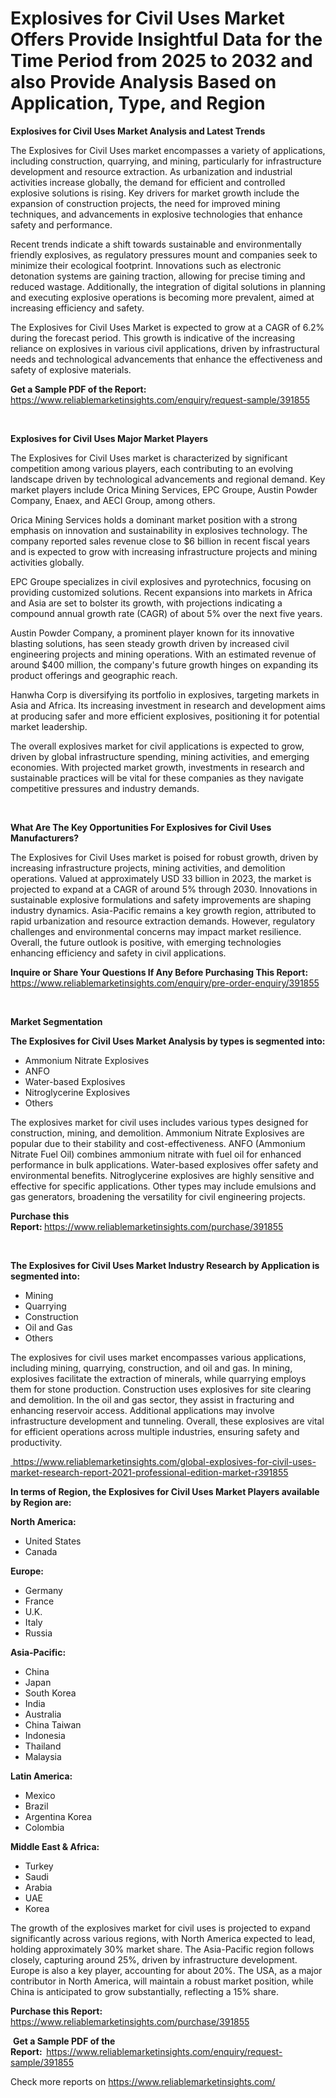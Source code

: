 <p><h1>Explosives for Civil Uses Market Offers Provide Insightful Data for the Time Period from 2025 to 2032 and also Provide Analysis Based on Application, Type, and Region</h1></p><p><strong>Explosives for Civil Uses Market Analysis and Latest Trends</strong></p>
<p><p>The Explosives for Civil Uses market encompasses a variety of applications, including construction, quarrying, and mining, particularly for infrastructure development and resource extraction. As urbanization and industrial activities increase globally, the demand for efficient and controlled explosive solutions is rising. Key drivers for market growth include the expansion of construction projects, the need for improved mining techniques, and advancements in explosive technologies that enhance safety and performance.</p><p>Recent trends indicate a shift towards sustainable and environmentally friendly explosives, as regulatory pressures mount and companies seek to minimize their ecological footprint. Innovations such as electronic detonation systems are gaining traction, allowing for precise timing and reduced wastage. Additionally, the integration of digital solutions in planning and executing explosive operations is becoming more prevalent, aimed at increasing efficiency and safety.</p><p>The Explosives for Civil Uses Market is expected to grow at a CAGR of 6.2% during the forecast period. This growth is indicative of the increasing reliance on explosives in various civil applications, driven by infrastructural needs and technological advancements that enhance the effectiveness and safety of explosive materials.</p></p>
<p><strong>Get a Sample PDF of the Report:&nbsp;</strong> <a href="https://www.reliablemarketinsights.com/enquiry/request-sample/391855?utm_campaign=3295&utm_medium=2&utm_source=Github&utm_content=ia&utm_term=29032025&utm_id=explosives-for-civil-uses">https://www.reliablemarketinsights.com/enquiry/request-sample/391855</a></p>
<p>&nbsp;</p>
<p><strong>Explosives for Civil Uses Major Market Players</strong></p>
<p><p>The Explosives for Civil Uses market is characterized by significant competition among various players, each contributing to an evolving landscape driven by technological advancements and regional demand. Key market players include Orica Mining Services, EPC Groupe, Austin Powder Company, Enaex, and AECI Group, among others.</p><p>Orica Mining Services holds a dominant market position with a strong emphasis on innovation and sustainability in explosives technology. The company reported sales revenue close to $6 billion in recent fiscal years and is expected to grow with increasing infrastructure projects and mining activities globally.</p><p>EPC Groupe specializes in civil explosives and pyrotechnics, focusing on providing customized solutions. Recent expansions into markets in Africa and Asia are set to bolster its growth, with projections indicating a compound annual growth rate (CAGR) of about 5% over the next five years.</p><p>Austin Powder Company, a prominent player known for its innovative blasting solutions, has seen steady growth driven by increased civil engineering projects and mining operations. With an estimated revenue of around $400 million, the company's future growth hinges on expanding its product offerings and geographic reach.</p><p>Hanwha Corp is diversifying its portfolio in explosives, targeting markets in Asia and Africa. Its increasing investment in research and development aims at producing safer and more efficient explosives, positioning it for potential market leadership.</p><p>The overall explosives market for civil applications is expected to grow, driven by global infrastructure spending, mining activities, and emerging economies. With projected market growth, investments in research and sustainable practices will be vital for these companies as they navigate competitive pressures and industry demands.</p></p>
<p>&nbsp;</p>
<p><strong>What Are The Key Opportunities For Explosives for Civil Uses Manufacturers?</strong></p>
<p><p>The Explosives for Civil Uses market is poised for robust growth, driven by increasing infrastructure projects, mining activities, and demolition operations. Valued at approximately USD 33 billion in 2023, the market is projected to expand at a CAGR of around 5% through 2030. Innovations in sustainable explosive formulations and safety improvements are shaping industry dynamics. Asia-Pacific remains a key growth region, attributed to rapid urbanization and resource extraction demands. However, regulatory challenges and environmental concerns may impact market resilience. Overall, the future outlook is positive, with emerging technologies enhancing efficiency and safety in civil applications.</p></p>
<p><strong>Inquire or Share Your Questions If Any Before Purchasing This Report:</strong> <a href="https://www.reliablemarketinsights.com/enquiry/pre-order-enquiry/391855?utm_campaign=3295&utm_medium=2&utm_source=Github&utm_content=ia&utm_term=29032025&utm_id=explosives-for-civil-uses">https://www.reliablemarketinsights.com/enquiry/pre-order-enquiry/391855</a></p>
<p>&nbsp;</p>
<p><strong>Market Segmentation</strong></p>
<p><strong>The Explosives for Civil Uses Market Analysis by types is segmented into:</strong></p>
<p><ul><li>Ammonium Nitrate Explosives</li><li>ANFO</li><li>Water-based Explosives</li><li>Nitroglycerine Explosives</li><li>Others</li></ul></p>
<p><p>The explosives market for civil uses includes various types designed for construction, mining, and demolition. Ammonium Nitrate Explosives are popular due to their stability and cost-effectiveness. ANFO (Ammonium Nitrate Fuel Oil) combines ammonium nitrate with fuel oil for enhanced performance in bulk applications. Water-based explosives offer safety and environmental benefits. Nitroglycerine explosives are highly sensitive and effective for specific applications. Other types may include emulsions and gas generators, broadening the versatility for civil engineering projects.</p></p>
<p><strong>Purchase this Report:&nbsp;</strong><a href="https://www.reliablemarketinsights.com/purchase/391855?utm_campaign=3295&utm_medium=2&utm_source=Github&utm_content=ia&utm_term=29032025&utm_id=explosives-for-civil-uses">https://www.reliablemarketinsights.com/purchase/391855</a></p>
<p>&nbsp;</p>
<p><strong>The Explosives for Civil Uses Market Industry Research by Application is segmented into:</strong></p>
<p><ul><li>Mining</li><li>Quarrying</li><li>Construction</li><li>Oil and Gas</li><li>Others</li></ul></p>
<p><p>The explosives for civil uses market encompasses various applications, including mining, quarrying, construction, and oil and gas. In mining, explosives facilitate the extraction of minerals, while quarrying employs them for stone production. Construction uses explosives for site clearing and demolition. In the oil and gas sector, they assist in fracturing and enhancing reservoir access. Additional applications may involve infrastructure development and tunneling. Overall, these explosives are vital for efficient operations across multiple industries, ensuring safety and productivity.</p></p>
<p><a href="https://www.reliablemarketinsights.com/global-explosives-for-civil-uses-market-research-report-2021-professional-edition-market-r391855?utm_campaign=3295&utm_medium=2&utm_source=Github&utm_content=ia&utm_term=29032025&utm_id=explosives-for-civil-uses">&nbsp;https://www.reliablemarketinsights.com/global-explosives-for-civil-uses-market-research-report-2021-professional-edition-market-r391855</a></p>
<p><strong>In terms of Region, the Explosives for Civil Uses Market Players available by Region are:</strong></p>
<p>
    <p> <strong> North America: </strong>
        <ul>
            <li>United States</li>
            <li>Canada</li>
        </ul>
        </p> 
    <p> <strong> Europe: </strong>
        <ul>
            <li>Germany</li>
            <li>France</li>
            <li>U.K.</li>
            <li>Italy</li>
            <li>Russia</li>
        </ul>
        </p> 
    <p> <strong> Asia-Pacific: </strong>
        <ul>
            <li>China</li>
            <li>Japan</li>
            <li>South Korea</li>
            <li>India</li>
            <li>Australia</li>
            <li>China Taiwan</li>
            <li>Indonesia</li>
            <li>Thailand</li>
            <li>Malaysia</li>
        </ul>
        </p> 
    <p> <strong> Latin America: </strong>
        <ul>
            <li>Mexico</li>
            <li>Brazil</li>
            <li>Argentina Korea</li>
            <li>Colombia</li>
        </ul>
        </p> 
    <p> <strong> Middle East & Africa: </strong>
        <ul>
            <li>Turkey</li>
            <li>Saudi</li>
            <li>Arabia</li>
            <li>UAE</li>
            <li>Korea</li>
        </ul>
    </p>
    </p>
<p><p>The growth of the explosives market for civil uses is projected to expand significantly across various regions, with North America expected to lead, holding approximately 30% market share. The Asia-Pacific region follows closely, capturing around 25%, driven by infrastructure development. Europe is also a key player, accounting for about 20%. The USA, as a major contributor in North America, will maintain a robust market position, while China is anticipated to grow substantially, reflecting a 15% share.</p></p>
<p><strong>Purchase this Report: </strong><a href="https://www.reliablemarketinsights.com/purchase/391855?utm_campaign=3295&utm_medium=2&utm_source=Github&utm_content=ia&utm_term=29032025&utm_id=explosives-for-civil-uses">https://www.reliablemarketinsights.com/purchase/391855</a></p>
<p>&nbsp;<strong>Get a Sample PDF of the Report:&nbsp;&nbsp;</strong><a href="https://www.reliablemarketinsights.com/enquiry/request-sample/391855?utm_campaign=3295&utm_medium=2&utm_source=Github&utm_content=ia&utm_term=29032025&utm_id=explosives-for-civil-uses">https://www.reliablemarketinsights.com/enquiry/request-sample/391855</a></p>
<p><strong></strong></p>
<p>Check more reports on <a href="https://www.reliablemarketinsights.com/?utm_campaign=3295&utm_medium=2&utm_source=Github&utm_content=ia&utm_term=29032025&utm_id=explosives-for-civil-uses">https://www.reliablemarketinsights.com/</a></p>